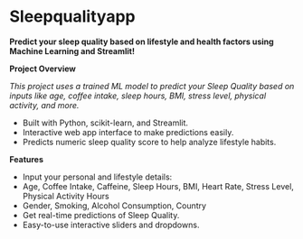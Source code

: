# Sleepqualityapp


**Predict your sleep quality based on lifestyle and health factors using Machine Learning and Streamlit!**

**Project Overview**

*This project uses a trained ML model to predict your Sleep Quality based on inputs like age, coffee intake, sleep hours, BMI, stress level, physical activity, and more.*

* Built with Python, scikit-learn, and Streamlit.
* Interactive web app interface to make predictions easily.
* Predicts numeric sleep quality score to help analyze lifestyle habits.

**Features**

* Input your personal and lifestyle details:
* Age, Coffee Intake, Caffeine, Sleep Hours, BMI, Heart Rate, Stress Level, Physical Activity Hours
* Gender, Smoking, Alcohol Consumption, Country
* Get real-time predictions of Sleep Quality.
* Easy-to-use interactive sliders and dropdowns.
